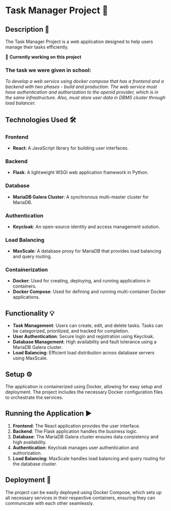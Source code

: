 # Task Manager Project 🚀

## Description 📝

The Task Manager Project is a web application designed to help users manage their tasks efficiently.

🔴 **Currently working on this project**

### The task we were given in school:

*To develop a web service using docker compose that has a frontend and a backend with two phases - build and production. The web service must have authentication and authorization to the openid provider, which is in the same infrastructure. Also, must store user data in DBMS cluster through load balancer.*

## Technologies Used 🛠️

### Frontend
- **React**: A JavaScript library for building user interfaces.

### Backend
- **Flask**: A lightweight WSGI web application framework in Python.

### Database
- **MariaDB Galera Cluster**: A synchronous multi-master cluster for MariaDB.

### Authentication
- **Keycloak**: An open-source identity and access management solution.

### Load Balancing
- **MaxScale**: A database proxy for MariaDB that provides load balancing and query routing.

### Containerization
- **Docker**: Used for creating, deploying, and running applications in containers.
- **Docker Compose**: Used for defining and running multi-container Docker applications.

## Functionality 💡

- **Task Management**: Users can create, edit, and delete tasks. Tasks can be categorized, prioritized, and tracked for completion.
- **User Authentication**: Secure login and registration using Keycloak.
- **Database Management**: High availability and fault tolerance using a MariaDB Galera cluster.
- **Load Balancing**: Efficient load distribution across database servers using MaxScale.

## Setup ⚙️

The application is containerized using Docker, allowing for easy setup and deployment. The project includes the necessary Docker configuration files to orchestrate the services.

## Running the Application ▶️

1. **Frontend**: The React application provides the user interface.
2. **Backend**: The Flask application handles the business logic.
3. **Database**: The MariaDB Galera cluster ensures data consistency and high availability.
4. **Authentication**: Keycloak manages user authentication and authorization.
5. **Load Balancing**: MaxScale handles load balancing and query routing for the database cluster.

## Deployment 🚢

The project can be easily deployed using Docker Compose, which sets up all necessary services in their respective containers, ensuring they can communicate with each other seamlessly.
